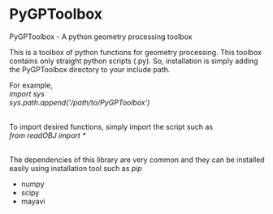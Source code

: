 # PyGPToolbox
PyGPToolbox - A python geometry processing toolbox

This is a toolbox of python functions for geometry processing. This toolbox contains only straight python scripts (.py). So, installation is simply adding the PyGPToolbox directory to your include path.<br />

For example,<br />
_import sys_ <br />
_sys.path.append('/path/to/PyGPToolbox')_<br /><br />

To import desired functions, simply import the script such as<br />
_from readOBJ import *_<br /><br />

The dependencies of this library are very common and they can be installed easily using installation tool such as _pip_<br />
- numpy<br />
- scipy<br />
- mayavi<br />


